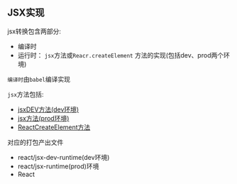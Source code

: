 ## JSX实现
jsx转换包含两部分:
  - 编译时
  - 运行时： `jsx`方法或`Reacr.createElement` 方法的实现(包括dev、prod两个环境)

`编译时`由`babel`编译实现

`jsx`方法包括:
  - [jsxDEV方法(dev环境)](./src/jsx.ts)
  - [jsx方法(prod环境)](./src/jsx.ts)
  - [ReactCreateElement方法](./src/jsx.ts)


对应的打包产出文件
  - react/jsx-dev-runtime(dev环境)
  - react/jsx-runtime(prod)环境
  - React
